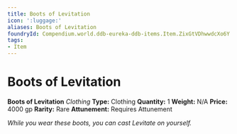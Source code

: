 ```yaml
---
title: Boots of Levitation
icon: ':luggage:'
aliases: Boots of Levitation
foundryId: Compendium.world.ddb-eureka-ddb-items.Item.ZixGtVDhwwdcXo6Y
tags:
- Item
---
```


# Boots of Levitation

**Boots of Levitation**
_Clothing_
**Type:** Clothing
**Quantity:** 1
**Weight:** N/A
**Price:** 4000 gp
**Rarity:** Rare
**Attunement:** Requires Attunement

*While you wear these boots, you can cast Levitate on yourself.*